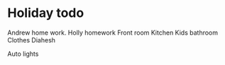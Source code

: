 # Holiday todo

Andrew home work.
Holly homework
Front room
Kitchen
Kids bathroom
Clothes
Diahesh

Auto lights
